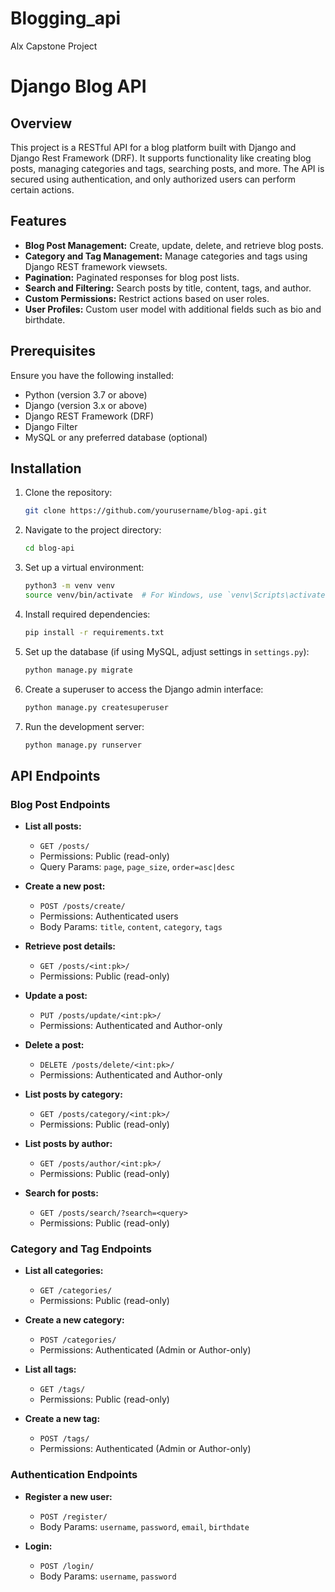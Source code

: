 # Blogging_api
Alx Capstone Project

# Django Blog API

## Overview

This project is a RESTful API for a blog platform built with Django and Django Rest Framework (DRF). It supports functionality like creating blog posts, managing categories and tags, searching posts, and more. The API is secured using authentication, and only authorized users can perform certain actions.

## Features

- **Blog Post Management:** Create, update, delete, and retrieve blog posts.
- **Category and Tag Management:** Manage categories and tags using Django REST framework viewsets.
- **Pagination:** Paginated responses for blog post lists.
- **Search and Filtering:** Search posts by title, content, tags, and author.
- **Custom Permissions:** Restrict actions based on user roles.
- **User Profiles:** Custom user model with additional fields such as bio and birthdate.

## Prerequisites

Ensure you have the following installed:

- Python (version 3.7 or above)
- Django (version 3.x or above)
- Django REST Framework (DRF)
- Django Filter
- MySQL or any preferred database (optional)

## Installation

1. Clone the repository:

    ```bash
    git clone https://github.com/yourusername/blog-api.git
    ```

2. Navigate to the project directory:

    ```bash
    cd blog-api
    ```

3. Set up a virtual environment:

    ```bash
    python3 -m venv venv
    source venv/bin/activate  # For Windows, use `venv\Scripts\activate`
    ```

4. Install required dependencies:

    ```bash
    pip install -r requirements.txt
    ```

5. Set up the database (if using MySQL, adjust settings in `settings.py`):

    ```bash
    python manage.py migrate
    ```

6. Create a superuser to access the Django admin interface:

    ```bash
    python manage.py createsuperuser
    ```

7. Run the development server:

    ```bash
    python manage.py runserver
    ```

## API Endpoints

### Blog Post Endpoints

- **List all posts:**
    - `GET /posts/`
    - Permissions: Public (read-only)
    - Query Params: `page`, `page_size`, `order=asc|desc`

- **Create a new post:**
    - `POST /posts/create/`
    - Permissions: Authenticated users
    - Body Params: `title`, `content`, `category`, `tags`

- **Retrieve post details:**
    - `GET /posts/<int:pk>/`
    - Permissions: Public (read-only)

- **Update a post:**
    - `PUT /posts/update/<int:pk>/`
    - Permissions: Authenticated and Author-only

- **Delete a post:**
    - `DELETE /posts/delete/<int:pk>/`
    - Permissions: Authenticated and Author-only

- **List posts by category:**
    - `GET /posts/category/<int:pk>/`
    - Permissions: Public (read-only)

- **List posts by author:**
    - `GET /posts/author/<int:pk>/`
    - Permissions: Public (read-only)

- **Search for posts:**
    - `GET /posts/search/?search=<query>`
    - Permissions: Public (read-only)

### Category and Tag Endpoints

- **List all categories:**
    - `GET /categories/`
    - Permissions: Public (read-only)

- **Create a new category:**
    - `POST /categories/`
    - Permissions: Authenticated (Admin or Author-only)

- **List all tags:**
    - `GET /tags/`
    - Permissions: Public (read-only)

- **Create a new tag:**
    - `POST /tags/`
    - Permissions: Authenticated (Admin or Author-only)

### Authentication Endpoints

- **Register a new user:**
    - `POST /register/`
    - Body Params: `username`, `password`, `email`, `birthdate`

- **Login:**
    - `POST /login/`
    - Body Params: `username`, `password`
